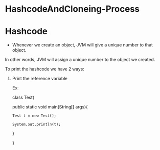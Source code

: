 # HashcodeAndCloneing-Process

# Hashcode

- Whenever we create an object, JVM will give a unique number to that object.

 In other words, JVM will assign a unique number to the object we created.

 To print the hashcode we have 2 ways:

 1. Print the reference variable

     Ex:

    class Test{

      public static void main(String[] args){
    
        Test t = new Test();
    
        System.out.println(t);
    
      }
    
    }

